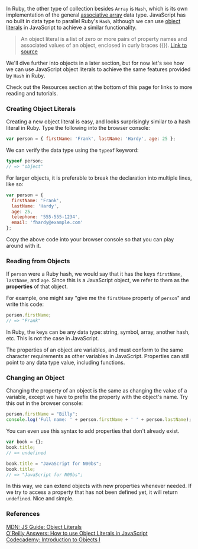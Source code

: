In Ruby, the other type of collection besides `Array` is `Hash`, which is its own implementation of the general [associative array](http://en.wikipedia.org/wiki/Associative_array) data type. JavaScript has no built in data type to parallel Ruby's `Hash`, although we can use [object literals](https://developer.mozilla.org/en/JavaScript/Guide/Values,_Variables,_and_Literals#Object_literals) in JavaScript to achieve a similar functionality.

>An object literal is a list of zero or more pairs of property names and associated values of an object, enclosed in curly braces ({}). [Link to source](https://developer.mozilla.org/en/JavaScript/Guide/Values,_Variables,_and_Literals#Object_literals)

We'll dive further into objects in a later section, but for now let's see how we can use JavaScript object literals to achieve the same features provided by `Hash` in Ruby.

Check out the Resources section at the bottom of this page for links to more reading and tutorials.

### Creating Object Literals

Creating a new object literal is easy, and looks surprisingly similar to a hash literal in Ruby.  Type the following into the browser console:

```javascript
var person = { firstName: 'Frank', lastName: 'Hardy', age: 25 };
```

We can verify the data type using the `typeof` keyword:

```javascript
typeof person;
// => "object"
```

For larger objects, it is preferable to break the declaration into multiple lines, like so:

```javascript
var person = { 
  firstName: 'Frank', 
  lastName: 'Hardy', 
  age: 25,
  telephone: '555-555-1234',
  email: 'fhardy@example.com'
};
```

Copy the above code into your browser console so that you can play around with it.

### Reading from Objects

If `person` were a Ruby hash, we would say that it has the keys `firstName`, `lastName`, and `age`. Since this is a JavaScript object, we refer to them as the **properties** of that object.

For example, one might say "give me the `firstName` property of `person`" and write this code:

```javascript
person.firstName;
// => "Frank"
```

In Ruby, the keys can be any data type: string, symbol, array, another hash, etc. This is not the case in JavaScript.

The properties of an object are variables, and must conform to the same character requirements as other variables in JavaScript. Properties can still point to any data type value, including functions.

### Changing an Object

Changing the property of an object is the same as changing the value of a variable, except we have to prefix the property with the object's name. Try this out in the browser console:

```javascript
person.firstName = "Billy";
console.log('Full name: ' + person.firstName + ' ' + person.lastName);
```

You can even use this syntax to add properties that don't already exist.

```javascript
var book = {};
book.title; 
// => undefined

book.title = "JavaScript for N00bs";
book.title;
// => "JavaScript for N00bs";
```

In this way, we can extend objects with new properties whenever needed.  If we try to access a property that has not been defined yet, it will return `undefined`.  Nice and simple.

### References

[MDN: JS Guide: Object Literals](https://developer.mozilla.org/en/JavaScript/Guide/Values,_Variables,_and_Literals#Object_literals)<br>
[O'Reilly Answers: How to use Object Literals in JavaScript](http://answers.oreilly.com/topic/2138-how-to-use-object-literals-in-javascript/)<br>
[Codecademy: Introduction to Objects I](http://www.codecademy.com/courses/spencer-sandbox)